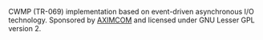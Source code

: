 CWMP (TR-069) implementation based on event-driven asynchronous I/O technology. Sponsored by [AXIMCOM](http://www.aximcom.com/) and licensed under GNU Lesser GPL version 2.